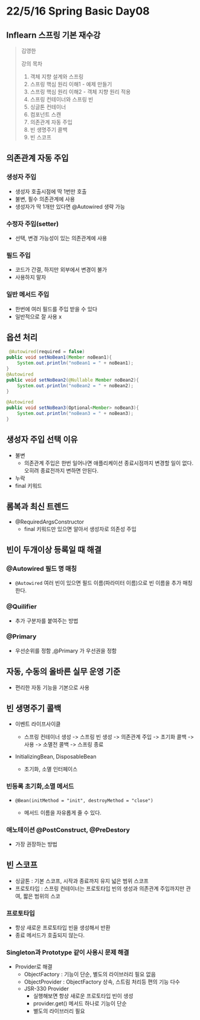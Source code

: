 # 22/5/16 Spring Basic Day08

## Inflearn 스프링 기본 재수강

> 김영한
>
> 강의 목차
>
> 1. 객체 지향 설계와 스프링
> 2. 스프링 핵심 원리 이해1 - 예제 만들기
> 3. 스프링 핵심 원리 이해2 - 객체 지향 원리 적용
> 4. 스프링 컨테이너와 스프링 빈
> 5. 싱글톤 컨테이너
> 6. 컴포넌트 스캔
> 7. 의존관계 자동 주입
> 8. 빈 생명주기 콜백
> 9. 빈 스코프

## 의존관계 자동 주입

### 생성자 주입

- 생성자 호출시점에 딱 1번만 호출
- 불변, 필수 의존관계에 사용
- 생성자가 딱 1개만 있다면 @Autowired 생략 가능

### 수정자 주입(setter)

- 선택, 변경 가능성이 있는 의존관계에 사용

### 필드 주입

- 코드가 간결, 하지만 외부에서 변경이 불가
- 사용하지 말자

### 일반 메서드 주입

- 한번에 여러 필드를 주입 받을 수 있다
- 일반적으로 잘 사용 x

## 옵션 처리

```java
 @Autowired(required = false)
public void setNoBean1(Member noBean1){
    System.out.println("noBean1 = " + noBean1);
}
@Autowired
public void setNoBean2(@Nullable Member noBean2){
    System.out.println("noBean2 = " + noBean2);
}

@Autowired
public void setNoBean3(Optional<Member> noBean3){
    System.out.println("noBean3 = " + noBean3);
}
```

## 생성자 주입 선택 이유

- 불변
  - 의존관계 주입은 한번 일어나면 애플리케이션 종료시점까지 변경할 일이 없다. 오히려 종료전까지 변하면 안된다.
- 누락
- final 키워드

## 롬복과 최신 트렌드

- @RequiredArgsConstructor
  - final 키워드만 있으면 알아서 생성자로 의존성 주입

## 빈이 두개이상 등록일 때 해결

### @Autowired 필드 명 매칭

- `@Autowired` 여러 빈이 있으면 필드 이름(파라미터 이름)으로 빈 이름을 추가 매칭한다.

### @Quilifier

- 추가 구분자를 붙여주는 방법

### @Primary

- 우선순위를 정함 ,@Primary 가 우선권을 정함

## 자동, 수동의 올바른 실무 운영 기준

- 편리한 자동 기능을 기본으로 사용

## 빈 생명주기 콜백

- 이벤트 라이프사이클
  - 스프링 컨테이너 생성 -> 스프링 빈 생성 -> 의존관계 주입 -> 초기화 콜백 -> 사용 -> 소멸전 콜백 -> 스프링 종료

- InitializingBean, DisposableBean
  - 초기화, 소멸 인터페이스

### 빈등록 초기화,소멸 메서드

- ```
  @Bean(initMethod = "init", destroyMethod = "close")
  ```

  - 메서드 이름을 자유롭게 줄 수 있다.

### 애노테이션 @PostConstruct, @PreDestory

- 가장 권장하는 방법

## 빈 스코프

- 싱글톤 : 기본 스코프, 시작과 종료까지 유지 넓은 범위 스코프
- 프로토타입 : 스프링 컨테이너는 프로토타입 빈의 생성과 의존관계 주입까지만 관여, 짧은 범위의 스코

### 프로토타입

- 항상 새로운 프로토타입 빈을 생성해서 반환
- 종료 메서드가 호출되지 않는다.

### Singleton과 Prototype 같이 사용시 문제 해결

- Provider로 해결
  - ObjectFactory : 기능이 단순, 별도의 라이브러리 필요 없음
  - ObjectProvider : ObjectFactory 상속, 스트림 처리등 편의 기능 다수
  - JSR-330 Provider
    - 실행해보면 항상 새로운 프로토타입 빈이 생성
    - provider.get() 메서드 하나로 기능이 단순
    - 별도의 라이브러리 필요



